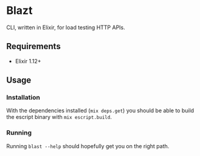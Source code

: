 # Blazt

CLI, written in Elixir, for load testing HTTP APIs.

## Requirements
- Elixir 1.12+

## Usage

### Installation
With the dependencies installed (`mix deps.get`) you should be able to build the escript binary with `mix escript.build`.

### Running
Running `blast --help` should hopefully get you on the right path.
